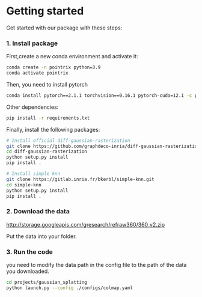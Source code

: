 # Getting started

Get started with our package with these steps:

### 1. Install package

First,create a new conda environment and activate it:

```bash
conda create -n pointrix python=3.9
conda activate pointrix
```

Then, you need to install pytorch
```bash
conda install pytorch==2.1.1 torchvision==0.16.1 pytorch-cuda=12.1 -c pytorch -c nvidia
```

Other dependencies:
```bash
pip install -r requirements.txt
```

Finally, install the following packages:
```bash
# Install official diff-gaussian-rasterization
git clone https://github.com/graphdeco-inria/diff-gaussian-rasterization.git
cd diff-gaussian-rasterization
python setup.py install
pip install .
```
```bash
# Install simple knn
git clone https://gitlab.inria.fr/bkerbl/simple-knn.git
cd simple-knn
python setup.py install
pip install .
```

### 2. Download the data

<http://storage.googleapis.com/gresearch/refraw360/360_v2.zip>

Put the data into your folder.

### 3. Run the code

you need to modify the data path in the config file to the path of the data you downloaded.

```bash
cd projects/gaussian_splatting
python launch.py --config ./configs/colmap.yaml
```